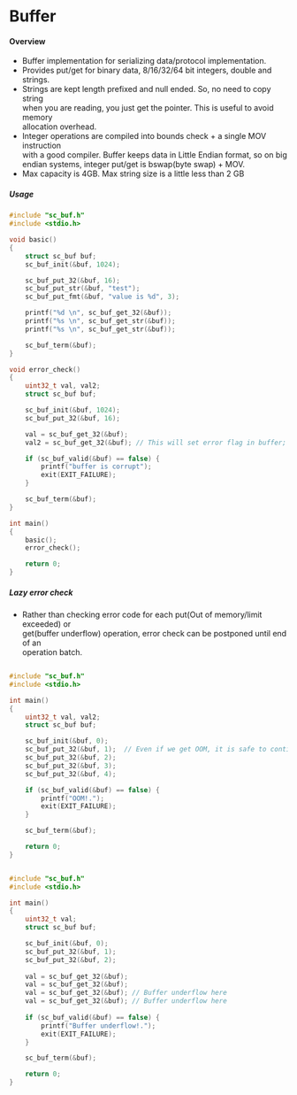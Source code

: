 # Buffer

#### Overview

- Buffer implementation for serializing data/protocol implementation.
- Provides put/get for binary data, 8/16/32/64 bit integers, double and strings.  
- Strings are kept length prefixed and null ended. So, no need to copy string  
  when you are reading, you just get the pointer. This is useful to avoid memory  
  allocation overhead.
- Integer operations are compiled into bounds check + a single MOV instruction  
  with a good compiler. Buffer keeps data in Little Endian format, so on big  
  endian systems, integer put/get is bswap(byte swap) + MOV.
- Max capacity is 4GB. Max string size is a little less than 2 GB

##### Usage

```c
#include "sc_buf.h"
#include <stdio.h>

void basic()
{
    struct sc_buf buf;
    sc_buf_init(&buf, 1024);

    sc_buf_put_32(&buf, 16);
    sc_buf_put_str(&buf, "test");
    sc_buf_put_fmt(&buf, "value is %d", 3);

    printf("%d \n", sc_buf_get_32(&buf));
    printf("%s \n", sc_buf_get_str(&buf));
    printf("%s \n", sc_buf_get_str(&buf));

    sc_buf_term(&buf);
}

void error_check()
{
    uint32_t val, val2;
    struct sc_buf buf;

    sc_buf_init(&buf, 1024);
    sc_buf_put_32(&buf, 16);

    val = sc_buf_get_32(&buf);
    val2 = sc_buf_get_32(&buf); // This will set error flag in buffer;

    if (sc_buf_valid(&buf) == false) {
        printf("buffer is corrupt");
        exit(EXIT_FAILURE);
    }

    sc_buf_term(&buf);
}

int main()
{
    basic();
    error_check();

    return 0;
}
```

##### Lazy error check

- Rather than checking error code for each put(Out of memory/limit exceeded) or   
  get(buffer underflow) operation, error check can be postponed until end of an  
  operation batch.

```c

#include "sc_buf.h"
#include <stdio.h>

int main()
{
    uint32_t val, val2;
    struct sc_buf buf;

    sc_buf_init(&buf, 0);
    sc_buf_put_32(&buf, 1);  // Even if we get OOM, it is safe to continue.
    sc_buf_put_32(&buf, 2);  
    sc_buf_put_32(&buf, 3);
    sc_buf_put_32(&buf, 4);

    if (sc_buf_valid(&buf) == false) {
        printf("OOM!.");
        exit(EXIT_FAILURE);
    }

    sc_buf_term(&buf);

    return 0;
}

```

```c

#include "sc_buf.h"
#include <stdio.h>

int main()
{
    uint32_t val;
    struct sc_buf buf;

    sc_buf_init(&buf, 0);
    sc_buf_put_32(&buf, 1); 
    sc_buf_put_32(&buf, 2);
    
    val = sc_buf_get_32(&buf);
    val = sc_buf_get_32(&buf);
    val = sc_buf_get_32(&buf); // Buffer underflow here
    val = sc_buf_get_32(&buf); // Buffer underflow here
        
    if (sc_buf_valid(&buf) == false) {
        printf("Buffer underflow!.");
        exit(EXIT_FAILURE);
    }

    sc_buf_term(&buf);

    return 0;
}

```

